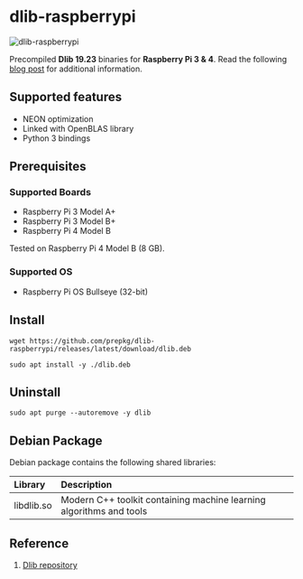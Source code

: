 # dlib-raspberrypi

![dlib-raspberrypi](https://i.ibb.co/JCYH1V5/dlib-raspberrypi.png)

Precompiled **Dlib 19.23** binaries for **Raspberry Pi 3 & 4**.
Read the following [blog post](https://lindevs.com/install-precompiled-dlib-on-raspberry-pi) for additional information.

## Supported features

* NEON optimization
* Linked with OpenBLAS library
* Python 3 bindings

## Prerequisites

### Supported Boards

* Raspberry Pi 3 Model A+
* Raspberry Pi 3 Model B+
* Raspberry Pi 4 Model B

Tested on Raspberry Pi 4 Model B (8 GB).

### Supported OS

* Raspberry Pi OS Bullseye (32-bit)

## Install

```shell
wget https://github.com/prepkg/dlib-raspberrypi/releases/latest/download/dlib.deb
```

```shell
sudo apt install -y ./dlib.deb
```

## Uninstall

```shell
sudo apt purge --autoremove -y dlib
```

## Debian Package

Debian package contains the following shared libraries:

| Library                     | Description                                                            |
|:----------------------------|:-----------------------------------------------------------------------|
| libdlib.so                  | Modern C++ toolkit containing machine learning algorithms and tools    |

## Reference

1. [Dlib repository](https://github.com/davisking/dlib)
